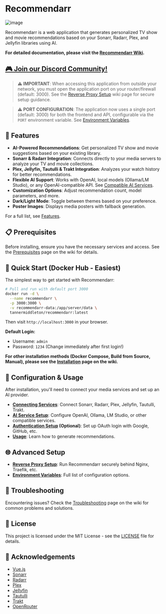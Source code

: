 # Recommendarr

![image](https://github.com/user-attachments/assets/d0189d62-9644-4ef2-b44d-af78ad3e29f4)

Recommendarr is a web application that generates personalized TV show and movie recommendations based on your Sonarr, Radarr, Plex, and Jellyfin libraries using AI.

**For detailed documentation, please visit the [Recommendarr Wiki](https://github.com/fingerthief/recommendarr/wiki).**

## [🎮 Join our Discord Community!](https://discord.gg/uHy3KFbgPR)

> **⚠️ IMPORTANT**: When accessing this application from outside your network, you must open the application port on your router/firewall (default: 3000). See the [Reverse Proxy Setup](https://github.com/fingerthief/recommendarr/wiki/Reverse-Proxy-Setup) wiki page for secure setup guidance.

> **⚠️ PORT CONFIGURATION**: The application now uses a single port (default: 3000) for both the frontend and API, configurable via the `PORT` environment variable. See [Environment Variables](https://github.com/fingerthief/recommendarr/wiki/Environment-Variables).

## 🌟 Features

- **AI-Powered Recommendations**: Get personalized TV show and movie suggestions based on your existing library.
- **Sonarr & Radarr Integration**: Connects directly to your media servers to analyze your TV and movie collections.
- **Plex, Jellyfin, Tautulli & Trakt Integration**: Analyzes your watch history for better recommendations.
- **Flexible AI Support**: Works with OpenAI, local models (Ollama/LM Studio), or any OpenAI-compatible API. See [Compatible AI Services](https://github.com/fingerthief/recommendarr/wiki/Compatible-AI-Services).
- **Customization Options**: Adjust recommendation count, model parameters, and more.
- **Dark/Light Mode**: Toggle between themes based on your preference.
- **Poster Images**: Displays media posters with fallback generation.

For a full list, see [Features](https://github.com/fingerthief/recommendarr/wiki/Features).

## 📋 Prerequisites

Before installing, ensure you have the necessary services and access. See the [Prerequisites](https://github.com/fingerthief/recommendarr/wiki/Prerequisites) page on the wiki for details.

## 🚀 Quick Start (Docker Hub - Easiest)

The simplest way to get started with Recommendarr:

```bash
# Pull and run with default port 3000
docker run -d \
  --name recommendarr \
  -p 3000:3000 \
  -v recommendarr-data:/app/server/data \
  tannermiddleton/recommendarr:latest
```

Then visit `http://localhost:3000` in your browser.

**Default Login:**
- Username: `admin`
- Password: `1234` (Change immediately after first login!)

**For other installation methods (Docker Compose, Build from Source, Manual), please see the [Installation](https://github.com/fingerthief/recommendarr/wiki/Installation) page on the wiki.**

## 🔧 Configuration & Usage

After installation, you'll need to connect your media services and set up an AI provider.

- **[Connecting Services](https://github.com/fingerthief/recommendarr/wiki/Connecting-Services)**: Connect Sonarr, Radarr, Plex, Jellyfin, Tautulli, Trakt.
- **[AI Service Setup](https://github.com/fingerthief/recommendarr/wiki/AI-Service-Setup)**: Configure OpenAI, Ollama, LM Studio, or other compatible services.
- **[Authentication Setup](https://github.com/fingerthief/recommendarr/wiki/Authentication-Setup) (Optional)**: Set up OAuth login with Google, GitHub, etc.
- **[Usage](https://github.com/fingerthief/recommendarr/wiki/Usage)**: Learn how to generate recommendations.

## 🌐 Advanced Setup

- **[Reverse Proxy Setup](https://github.com/fingerthief/recommendarr/wiki/Reverse-Proxy-Setup)**: Run Recommendarr securely behind Nginx, Traefik, etc.
- **[Environment Variables](https://github.com/fingerthief/recommendarr/wiki/Environment-Variables)**: Full list of configuration options.

## 🔧 Troubleshooting

Encountering issues? Check the [Troubleshooting](https://github.com/fingerthief/recommendarr/wiki/Troubleshooting) page on the wiki for common problems and solutions.

## 📄 License

This project is licensed under the MIT License - see the [LICENSE](LICENSE) file for details.

## 🙏 Acknowledgements

- [Vue.js](https://vuejs.org/)
- [Sonarr](https://sonarr.tv/)
- [Radarr](https://radarr.video/)
- [Plex](https://www.plex.tv/)
- [Jellyfin](https://jellyfin.org/)
- [Tautulli](https://tautulli.com/)
- [Trakt](https://trakt.tv/)
- [OpenRouter](https://openrouter.ai/docs/quickstart)
